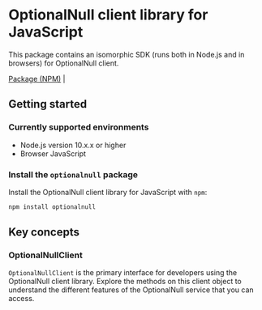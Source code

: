 # OptionalNull client library for JavaScript

This package contains an isomorphic SDK (runs both in Node.js and in browsers) for OptionalNull client.



[Package (NPM)](https://www.npmjs.com/package/optionalnull) |

## Getting started

### Currently supported environments

- Node.js version 10.x.x or higher
- Browser JavaScript


### Install the `optionalnull` package

Install the OptionalNull client library for JavaScript with `npm`:

```bash
npm install optionalnull
```


## Key concepts

### OptionalNullClient

`OptionalNullClient` is the primary interface for developers using the OptionalNull client library. Explore the methods on this client object to understand the different features of the OptionalNull service that you can access.

